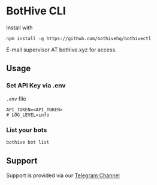# BotHive CLI

Install with 

`npm install -g https://github.com/bothivehq/bothivectl`

E-mail supervisor AT bothive.xyz for access.

## Usage

### Set API Key via .env

`.env` file
```
API_TOKEN=<API_TOKEN>
# LOG_LEVEL=info
```

### List your bots

```bash
bothive bot list
```

## Support

Support is provided via our [Telegram Channel](https://t.me/thebothive)